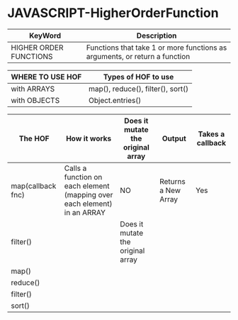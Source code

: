 # JAVASCRIPT-HigherOrderFunction


|KeyWord|Description|
|----|-----|
|HIGHER ORDER FUNCTIONS|Functions that take 1 or more functions as arguments, or return a function|

|WHERE TO USE HOF| Types of HOF to use |
|----|-----|
|with ARRAYS| map(), reduce(), filter(), sort()|
|with OBJECTS|Object.entries()|

|The HOF|How it works| Does it mutate the original array| Output | Takes a callback|
|---|----|----|----|----|
|map(callback fnc)|Calls a function on each element (mapping over each element) in an ARRAY| NO| Returns a New Array | Yes |
|filter()|| Does it mutate the original array||
|map()||
|reduce()||
|filter()||
|sort()||

